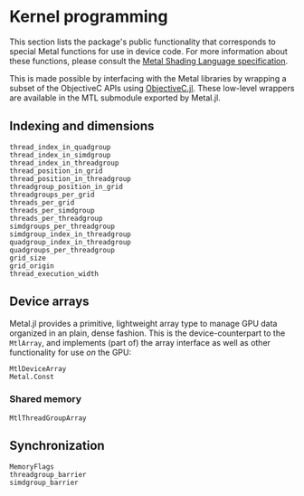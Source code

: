 # Kernel programming

This section lists the package's public functionality that corresponds to special Metal
functions for use in device code. For more information about these functions,
please consult the [Metal Shading Language specification](https://developer.apple.com/metal/Metal-Shading-Language-Specification.pdf).

This is made possible by interfacing with the Metal libraries by wrapping a subset of the ObjectiveC APIs using [ObjectiveC.jl](https://github.com/JuliaInterop/ObjectiveC.jl). These low-level wrappers are available in the MTL submodule exported by Metal.jl.


## Indexing and dimensions

```@docs
thread_index_in_quadgroup
thread_index_in_simdgroup
thread_index_in_threadgroup
thread_position_in_grid
thread_position_in_threadgroup
threadgroup_position_in_grid
threadgroups_per_grid
threads_per_grid
threads_per_simdgroup
threads_per_threadgroup
simdgroups_per_threadgroup
simdgroup_index_in_threadgroup
quadgroup_index_in_threadgroup
quadgroups_per_threadgroup
grid_size
grid_origin
thread_execution_width
```


## Device arrays

Metal.jl provides a primitive, lightweight array type to manage GPU data organized in an
plain, dense fashion. This is the device-counterpart to the `MtlArray`, and implements (part
of) the array interface as well as other functionality for use _on_ the GPU:

```@docs
MtlDeviceArray
Metal.Const
```

### Shared memory

```@docs
MtlThreadGroupArray
```

## Synchronization

```@docs
MemoryFlags
threadgroup_barrier
simdgroup_barrier
```
